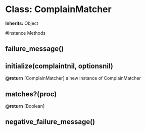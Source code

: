 # Class: ComplainMatcher
**Inherits:** Object
    




#Instance Methods
## failure_message() [](#method-i-failure_message)

## initialize(complaintnil, optionsnil) [](#method-i-initialize)

**@return** [ComplainMatcher] a new instance of ComplainMatcher

## matches?(proc) [](#method-i-matches?)

**@return** [Boolean] 

## negative_failure_message() [](#method-i-negative_failure_message)

